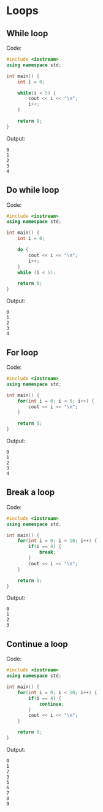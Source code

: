 # Loops

## While loop

Code:

```cpp
#include <iostream>
using namespace std;

int main() {
    int i = 0;

    while(i < 5) {
        cout << i << "\n";
        i++;
    }

    return 0;
}
```

Output:

```text
0
1
2
3
4
```

## Do while loop

Code:

```cpp
#include <iostream>
using namespace std;

int main() {
    int i = 0;

    do {
        cout << i << "\n";
        i++;
    }
    while (i < 5);

    return 0;
}
```

Output:

```text
0
1
2
3
4
```

## For loop

Code:

```cpp
#include <iostream>
using namespace std;

int main() {
    for(int i = 0; i < 5; i++) {
        cout << i << "\n";
    }

    return 0;
}
```

Output:

```text
0
1
2
3
4
```

## Break a loop

Code:

```cpp
#include <iostream>
using namespace std;

int main() {
    for(int i = 0; i < 10; i++) {
        if(i == 4) {
            break;
        }
        cout << i << "\n";
    } 

    return 0;
}
```

Output:

```text
0
1
2
3
```

## Continue a loop

Code:

```cpp
#include <iostream>
using namespace std;

int main() {
    for(int i = 0; i < 10; i++) {
        if(i == 4) {
            continue;
        }
        cout << i << "\n";
    }   

    return 0;
}
```

Output:

```text
0
1
2
3
5
6
7
8
9
```